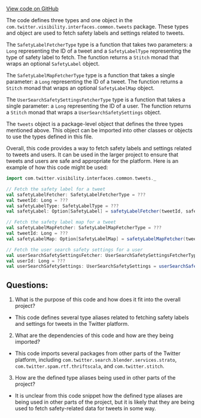 [View code on GitHub](https://github.com/misbahsy/the-algorithm/visibilitylib/src/main/scala/com/twitter/visibility/interfaces/common/tweets/package.scala)

The code defines three types and one object in the `com.twitter.visibility.interfaces.common.tweets` package. These types and object are used to fetch safety labels and settings related to tweets.

The `SafetyLabelFetcherType` type is a function that takes two parameters: a `Long` representing the ID of a tweet and a `SafetyLabelType` representing the type of safety label to fetch. The function returns a `Stitch` monad that wraps an optional `SafetyLabel` object.

The `SafetyLabelMapFetcherType` type is a function that takes a single parameter: a `Long` representing the ID of a tweet. The function returns a `Stitch` monad that wraps an optional `SafetyLabelMap` object.

The `UserSearchSafetySettingsFetcherType` type is a function that takes a single parameter: a `Long` representing the ID of a user. The function returns a `Stitch` monad that wraps a `UserSearchSafetySettings` object.

The `tweets` object is a package-level object that defines the three types mentioned above. This object can be imported into other classes or objects to use the types defined in this file.

Overall, this code provides a way to fetch safety labels and settings related to tweets and users. It can be used in the larger project to ensure that tweets and users are safe and appropriate for the platform. Here is an example of how this code might be used:

```scala
import com.twitter.visibility.interfaces.common.tweets._

// Fetch the safety label for a tweet
val safetyLabelFetcher: SafetyLabelFetcherType = ???
val tweetId: Long = ???
val safetyLabelType: SafetyLabelType = ???
val safetyLabel: Option[SafetyLabel] = safetyLabelFetcher(tweetId, safetyLabelType).run()

// Fetch the safety label map for a tweet
val safetyLabelMapFetcher: SafetyLabelMapFetcherType = ???
val tweetId: Long = ???
val safetyLabelMap: Option[SafetyLabelMap] = safetyLabelMapFetcher(tweetId).run()

// Fetch the user search safety settings for a user
val userSearchSafetySettingsFetcher: UserSearchSafetySettingsFetcherType = ???
val userId: Long = ???
val userSearchSafetySettings: UserSearchSafetySettings = userSearchSafetySettingsFetcher(userId).run()
```
## Questions: 
 1. What is the purpose of this code and how does it fit into the overall project?
- This code defines several type aliases related to fetching safety labels and settings for tweets in the Twitter platform.

2. What are the dependencies of this code and how are they being imported?
- This code imports several packages from other parts of the Twitter platform, including `com.twitter.search.blender.services.strato`, `com.twitter.spam.rtf.thriftscala`, and `com.twitter.stitch`.

3. How are the defined type aliases being used in other parts of the project?
- It is unclear from this code snippet how the defined type aliases are being used in other parts of the project, but it is likely that they are being used to fetch safety-related data for tweets in some way.